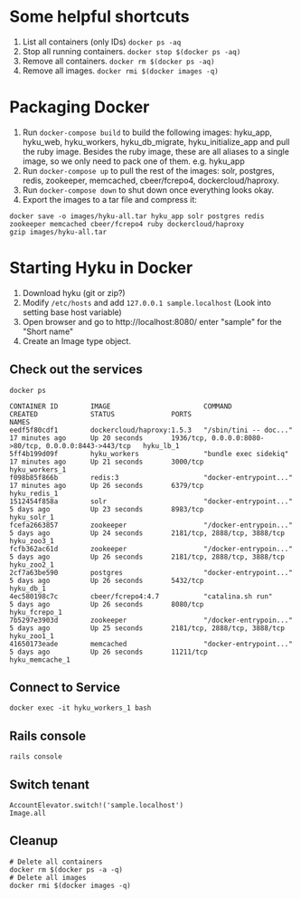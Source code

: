 # Some helpful shortcuts
1. List all containers (only IDs) `docker ps -aq`
1. Stop all running containers. `docker stop $(docker ps -aq)`
1. Remove all containers. `docker rm $(docker ps -aq)`
1. Remove all images. `docker rmi $(docker images -q)`

# Packaging Docker
1. Run `docker-compose build` to build the following images: hyku_app, hyku_web, hyku_workers, hyku_db_migrate, hyku_initialize_app and pull the ruby image. Besides the ruby image, these are all aliases to a single image, so we only need to pack one of them. e.g. hyku_app
1. Run `docker-compose up` to pull the rest of the images: solr, postgres, redis, zookeeper, memcached, cbeer/fcrepo4, dockercloud/haproxy.
1. Run `docker-compose down` to shut down once everything looks okay.
1. Export the images to a tar file and compress it:
```
docker save -o images/hyku-all.tar hyku_app solr postgres redis zookeeper memcached cbeer/fcrepo4 ruby dockercloud/haproxy
gzip images/hyku-all.tar
```
# Starting Hyku in Docker

1. Download hyku (git or zip?)
1. Modify `/etc/hosts` and add `127.0.0.1 sample.localhost` (Look into setting base host variable)
1. Open browser and go to http://localhost:8080/ enter "sample" for the "Short name"
1. Create an Image type object.


## Check out the services
```
docker ps
```

```
CONTAINER ID        IMAGE                       COMMAND                  CREATED             STATUS              PORTS                                                   NAMES
eedf5f80cdf1        dockercloud/haproxy:1.5.3   "/sbin/tini -- doc..."   17 minutes ago      Up 20 seconds       1936/tcp, 0.0.0.0:8080->80/tcp, 0.0.0.0:8443->443/tcp   hyku_lb_1
5ff4b199d09f        hyku_workers                "bundle exec sidekiq"    17 minutes ago      Up 21 seconds       3000/tcp                                                hyku_workers_1
f098b85f866b        redis:3                     "docker-entrypoint..."   17 minutes ago      Up 26 seconds       6379/tcp                                                hyku_redis_1
1512454f858a        solr                        "docker-entrypoint..."   5 days ago          Up 23 seconds       8983/tcp                                                hyku_solr_1
fcefa2663857        zookeeper                   "/docker-entrypoin..."   5 days ago          Up 24 seconds       2181/tcp, 2888/tcp, 3888/tcp                            hyku_zoo3_1
fcfb362ac61d        zookeeper                   "/docker-entrypoin..."   5 days ago          Up 26 seconds       2181/tcp, 2888/tcp, 3888/tcp                            hyku_zoo2_1
2cf7a63be590        postgres                    "docker-entrypoint..."   5 days ago          Up 26 seconds       5432/tcp                                                hyku_db_1
4ec580198c7c        cbeer/fcrepo4:4.7           "catalina.sh run"        5 days ago          Up 26 seconds       8080/tcp                                                hyku_fcrepo_1
7b5297e3903d        zookeeper                   "/docker-entrypoin..."   5 days ago          Up 25 seconds       2181/tcp, 2888/tcp, 3888/tcp                            hyku_zoo1_1
41650173eade        memcached                   "docker-entrypoint..."   5 days ago          Up 26 seconds       11211/tcp                                               hyku_memcache_1
```

## Connect to Service

```
docker exec -it hyku_workers_1 bash
```

## Rails console

```
rails console
```

## Switch tenant
```
AccountElevator.switch!('sample.localhost')
Image.all
```


## Cleanup
```
# Delete all containers
docker rm $(docker ps -a -q)
# Delete all images
docker rmi $(docker images -q)
```